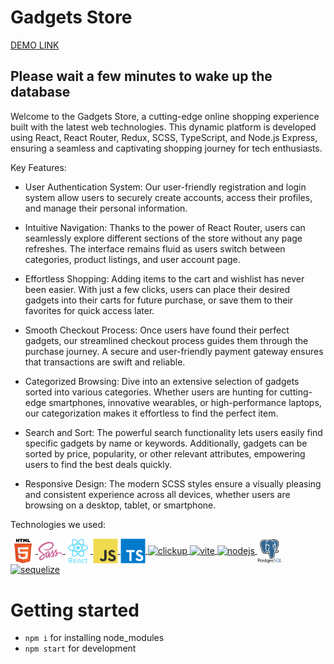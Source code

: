 # Gadgets Store

[DEMO LINK](https://gadjets-store-client.vercel.app/)

## Please wait a few minutes to wake up the database

Welcome to the Gadgets Store, a cutting-edge online shopping experience built with the latest web technologies. This dynamic platform is developed using React, React Router, Redux, SCSS, TypeScript, and Node.js Express, ensuring a seamless and captivating shopping journey for tech enthusiasts.

Key Features:

* User Authentication System: Our user-friendly registration and login system allow users to securely create accounts, access their profiles, and manage their personal information.

* Intuitive Navigation: Thanks to the power of React Router, users can seamlessly explore different sections of the store without any page refreshes. The interface remains fluid as users switch between categories, product listings, and user account page.

* Effortless Shopping: Adding items to the cart and wishlist has never been easier. With just a few clicks, users can place their desired gadgets into their carts for future purchase, or save them to their favorites for quick access later.

* Smooth Checkout Process: Once users have found their perfect gadgets, our streamlined checkout process guides them through the purchase journey. A secure and user-friendly payment gateway ensures that transactions are swift and reliable.

* Categorized Browsing: Dive into an extensive selection of gadgets sorted into various categories. Whether users are hunting for cutting-edge smartphones, innovative wearables, or high-performance laptops, our categorization makes it effortless to find the perfect item.

* Search and Sort: The powerful search functionality lets users easily find specific gadgets by name or keywords. Additionally, gadgets can be sorted by price, popularity, or other relevant attributes, empowering users to find the best deals quickly.

* Responsive Design: The modern SCSS styles ensure a visually pleasing and consistent experience across all devices, whether users are browsing on a desktop, tablet, or smartphone.


 Technologies we used:
<p align="left">
  <a href="https://www.w3.org/html/" target="_blank" rel="noreferrer">
    <img src="https://raw.githubusercontent.com/devicons/devicon/master/icons/html5/html5-original-wordmark.svg" align="center" alt="html5" width="40" height="40"/>
  </a>
  
  <a href="https://sass-lang.com" target="_blank" rel="noreferrer">
    <img src="https://raw.githubusercontent.com/devicons/devicon/master/icons/sass/sass-original.svg" align="center" alt="sass" width="40" height="40"/>
  </a>
  
  <a href="https://reactjs.org/" target="_blank" rel="noreferrer"> 
    <img src="https://raw.githubusercontent.com/devicons/devicon/master/icons/react/react-original-wordmark.svg" align="center" alt="react" width="40" height="40"/> 
  </a>
  
  <a href="https://developer.mozilla.org/en-US/docs/Web/JavaScript" target="_blank" rel="noreferrer"> 
    <img src="https://raw.githubusercontent.com/devicons/devicon/master/icons/javascript/javascript-original.svg" align="center" alt="javascript" width="40" height="40"/> 
  </a> 
  
  <a href="https://www.typescriptlang.org/" target="_blank" rel="noreferrer"> 
    <img src="https://raw.githubusercontent.com/devicons/devicon/master/icons/typescript/typescript-original.svg" align="center" alt="typescript" width="40" height="40"/>
  </a>
  
  <a href="https://app.clickup.com/" target="_blank" rel="noreferrer">
    <img src="https://seeklogo.com/images/C/clickup-symbol-logo-BB24230BBB-seeklogo.com.png" alt="clickup" align="center" width="35" height="40"/>
  </a>
  
  <a href="https://vitejs.dev/" target="_blank" rel="noreferrer"> 
    <img  src="https://camo.githubusercontent.com/61e102d7c605ff91efedb9d7e47c1c4a07cef59d3e1da202fd74f4772122ca4e/68747470733a2f2f766974656a732e6465762f6c6f676f2e737667" alt="vite" align="center" width="40" height="40"/>
  </a>
  
  <a href="https://nodejs.org" target="_blank" rel="noreferrer">
    <img src="https://cdn.jsdelivr.net/gh/devicons/devicon/icons/nodejs/nodejs-original.svg" align="center" alt="nodejs" width="40" height="40"/>
  </a> 
 
  <a href="https://www.postgresql.org" target="_blank" rel="noreferrer"> 
    <img src="https://raw.githubusercontent.com/devicons/devicon/master/icons/postgresql/postgresql-original-wordmark.svg" align="center" alt="postgresql" width="40" height="40"/> 
  </a>
 
 <a href="https://sequelize.org/" target="_blank" rel="noreferrer">
    <img src="https://cdn.iconscout.com/icon/free/png-512/sequelize-2-1175003.png?f=avif&w=256" alt="sequelize" align="center" alt="nodejs" width="40" height="40"/>
 </a>
 
</p>


# Getting started

- `npm i` for installing node_modules
- `npm start` for development
